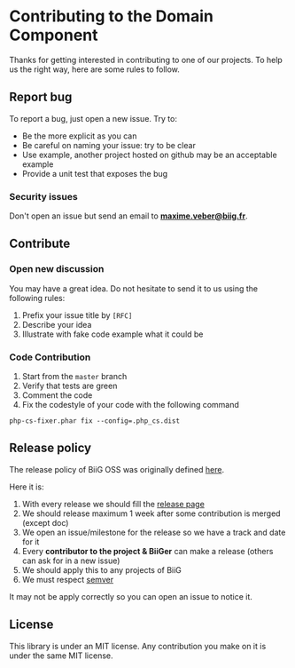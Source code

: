 Contributing to the Domain Component
====================================

Thanks for getting interested in contributing to one of our projects. To help us the right way, here are some rules to follow.

Report bug
----------

To report a bug, just open a new issue. Try to:

- Be the more explicit as you can
- Be careful on naming your issue: try to be clear
- Use example, another project hosted on github may be an acceptable example
- Provide a unit test that exposes the bug

### Security issues

Don't open an issue but send an email to **maxime.veber@biig.fr**.

Contribute
----------

### Open new discussion

You may have a great idea. Do not hesitate to send it to us using the following rules:

1. Prefix your issue title by `[RFC]`
2. Describe your idea
3. Illustrate with fake code example what it could be

### Code Contribution

1. Start from the `master` branch
2. Verify that tests are green
3. Comment the code
5. Fix the codestyle of your code with the following command

```
php-cs-fixer.phar fix --config=.php_cs.dist
```

Release policy
--------------

The release policy of BiiG OSS was originally defined [here](https://github.com/biig-io/DictionaryBundle/issues/12).

Here it is:

1. With every release we should fill the [release page](https://github.com/biig-io/DomainComponent/releases)
2. We should release maximum 1 week after some contribution is merged (except doc)
3. We open an issue/milestone for the release so we have a track and date for it
4. Every **contributor to the project & BiiGer** can make a release (others can ask for in a new issue)
5. We should apply this to any projects of BiiG
6. We must respect [semver](https://semver.org/)

It may not be apply correctly so you can open an issue to notice it.

License
-------

This library is under an MIT license. Any contribution you make on it is under the same MIT license.
